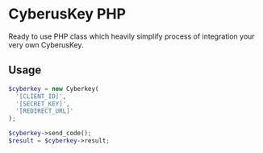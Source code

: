 # CyberusKey PHP

Ready to use PHP class which heavily simplify process of integration your very own CyberusKey.

## Usage

```php
$cyberkey = new Cyberkey(
  '[CLIENT_ID]',
  '[SECRET_KEY]',
  '[REDIRECT_URL]'
);

$cyberkey->send_code();
$result = $cyberkey->result;
```